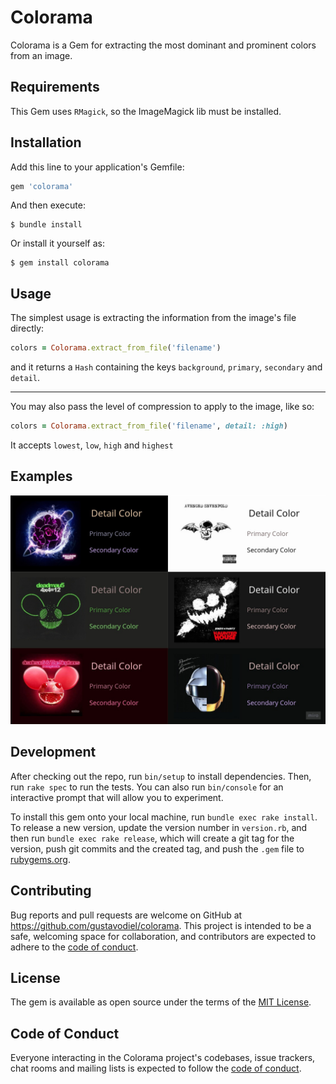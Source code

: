 # Colorama

Colorama is a Gem for extracting the most dominant and prominent colors from an image.

## Requirements

This Gem uses `RMagick`, so the ImageMagick lib must be installed.

## Installation

Add this line to your application's Gemfile:

```ruby
gem 'colorama'
```

And then execute:

    $ bundle install

Or install it yourself as:

    $ gem install colorama

## Usage

The simplest usage is extracting the information from the image's file directly:
```ruby
colors = Colorama.extract_from_file('filename')
```

and it returns a `Hash` containing the keys `background`, `primary`, `secondary` and `detail`.

---

You may also pass the level of compression to apply to the image, like so:
```ruby
colors = Colorama.extract_from_file('filename', detail: :high)
```

It accepts `lowest`, `low`, `high` and `highest`

## Examples

![](./.images/examples.jpg)

## Development

After checking out the repo, run `bin/setup` to install dependencies. Then, run `rake spec` to run the tests. You can also run `bin/console` for an interactive prompt that will allow you to experiment.

To install this gem onto your local machine, run `bundle exec rake install`. To release a new version, update the version number in `version.rb`, and then run `bundle exec rake release`, which will create a git tag for the version, push git commits and the created tag, and push the `.gem` file to [rubygems.org](https://rubygems.org).

## Contributing

Bug reports and pull requests are welcome on GitHub at https://github.com/gustavodiel/colorama. This project is intended to be a safe, welcoming space for collaboration, and contributors are expected to adhere to the [code of conduct](https://github.com/gustavodiel/colorama/blob/master/CODE_OF_CONDUCT.md).

## License

The gem is available as open source under the terms of the [MIT License](https://opensource.org/licenses/MIT).

## Code of Conduct

Everyone interacting in the Colorama project's codebases, issue trackers, chat rooms and mailing lists is expected to follow the [code of conduct](https://github.com/gustavodiel/colorama/blob/master/CODE_OF_CONDUCT.md).

